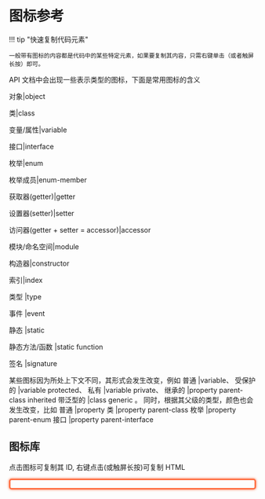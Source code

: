 # 图标参考

!!! tip "快速复制代码元素"

    一般带有图标的内容都是代码中的某些特定元素，如果要复制其内容，只需右键单击（或者触屏长按）即可。

API 文档中会出现一些表示类型的图标，下面是常用图标的含义

<icon>对象|object</icon>

<icon>类|class</icon>

<icon>变量/属性|variable</icon>

<icon>接口|interface</icon>

<icon>枚举|enum</icon>

<icon>枚举成员|enum-member</icon>

<icon>获取器(getter)|getter</icon>

<icon>设置器(setter)|setter</icon>

<icon>访问器(getter + setter = accessor)|accessor</icon>

<icon>模块/命名空间|module</icon>

<icon>构造器|constructor</icon>

<icon>索引|index</icon>

<icon> 类型 |type</icon>

<icon> 事件 |event</icon>

<icon> 静态 |static</icon>

<icon> 静态方法/函数 |static function</icon>

<icon> 签名 |signature</icon>

某些图标因为所处上下文不同，其形式会发生改变，例如
<icon> 普通 |variable</icon>、
<icon> 受保护的 |variable protected</icon>、
<icon> 私有 |variable private</icon>、
<icon> 继承的 |property parent-class inherited</icon>
<icon> 带泛型的 |class generic</icon>
。
同时，根据其父级的类型，颜色也会发生改变，比如
<icon> 普通 |property</icon>
<icon> 类 |property parent-class</icon>
<icon> 枚举 |property parent-enum</icon>
<icon> 接口 |property parent-interface</icon>

## 图标库

点击图标可复制其 ID, 右键点击(或触屏长按)可复制 HTML

<div id="icon-container"></div>
<style>
  #icon-container {
    user-select: none;
    border: 3px solid #ff6e42;
    box-shadow: 0 0 5px #ff6e42;
    border-radius: 5px;
    padding: 8px;
  }
  .icon-item {
    padding: 0 8px;
  }
</style>
<script>
    rules = [...document.styleSheets].find((o) => o.href && o.href.includes("icons.css")).cssRules;
  for (j = 5; j < rules.length; j++) {
    if (rules[j].type === CSSRule.STYLE_RULE) {
      let match = rules[j].selectorText.match(/\.[^\.: ]+?(?=\.| |$|:)/g);
      const el = document.createElement("div");
      match.forEach((s) => el.classList.add(s.replace(".", "")));
      el.classList.add("kind-icon", "icon-item");
      el.innerText += match
        .map((s) => s.replace(".", ""))
        .filter((s) => !!s)
        .filter((s) => !s.includes("kind-icon"))
        .join(" ");
      el.addEventListener("click", (e) =>alert$.next("已复制图标ID")&navigator.clipboard.writeText(el.innerText));
      el.addEventListener("contextmenu",e=>alert$.next("已复制图标HTML代码")&e.preventDefault() & navigator.clipboard.writeText(`<icon> ... |${el.innerText}</icon>`))
      document.querySelector("#icon-container").appendChild(el);
    }
  }

</script>
